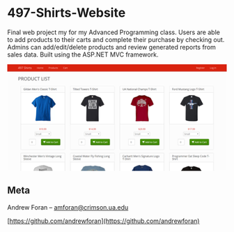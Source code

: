 # 497-Shirts-Website

Final web project my for my Advanced Programming class. Users are able to add products to their carts and complete their purchase by checking out. Admins can add/edit/delete products and review generated reports from sales data. Built using the ASP.NET MVC framework. 

![](header.png)

## Meta

Andrew Foran – amforan@crimson.ua.edu

[https://github.com/andrewforan](https://github.com/andrewforan)
